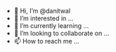 - 👋 Hi, I’m @danitwal
- 👀 I’m interested in ...
- 🌱 I’m currently learning ...
- 💞️ I’m looking to collaborate on ...
- 📫 How to reach me ...

<!---
danitwal/danitwal is a ✨ special ✨ repository because its `README.md` (this file) appears on your GitHub profile.
You can click the Preview link to take a look at your changes.
--->
